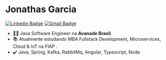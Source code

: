 # Jonathas Garcia

[![Linkedin Badge](https://img.shields.io/badge/-LinkedIn-blue?style=for-the-badge&logo=Linkedin&logoColor=white&link=https://www.linkedin.com/in/jonathas-garcia/)](https://www.linkedin.com/in/jonathas-garcia/)
[![Gmail Badge](https://img.shields.io/badge/-Gmail-c14438?style=for-the-badge&logo=Gmail&logoColor=white&link=mailto:mailto:jonathas.cgarcia@gmail.com)](mailto:jonathas.cgarcia@gmail.com)

- :man_technologist: Java Software Engineer na **Avanade Brasil**.
- :books: Atualmente estudando MBA Fullstack Development, Microservices, Cloud & IoT na FIAP .
- :heavy_check_mark: Java, Spring, Kafka, RabbitMq, Angular, Typescript, Node


